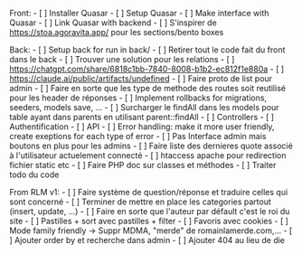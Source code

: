 Front:
    - [ ] Installer Quasar
    - [ ] Setup Quasar
    - [ ] Make interface with Quasar
    - [ ] Link Quasar with backend
    - [ ] S'inspirer de https://stoa.agoravita.app/ pour les sections/bento boxes  

Back:
    - [ ] Setup back for run in back/
    - [ ] Retirer tout le code fait du front dans le back
	- [ ] Trouver une solution pour les relations
    	- [ ] https://chatgpt.com/share/6818c1bb-7840-8008-b1b2-ec812f1e880a
    	- [ ] https://claude.ai/public/artifacts/undefined
    - [ ] Faire proto de list pour admin
    - [ ] Faire en sorte que les type de methode des routes soit reutilisé pour les header de réponses
    - [ ] Implement rollbacks for migrations, seeders, models save, ...
    - [ ] Surcharger le findAll dans les models pour table ayant dans parents en utilisant parent::findAll
    - [ ] Controllers
    - [ ] Authentification
    - [ ] API
    - [ ] Error handling: make it more user friendly, create exeptions for each type of error
    - [ ] Pas Interface admin mais boutons en plus pour les admins
    - [ ] Faire liste des dernieres quote associé à l'utilisateur actuelement connecté
    - [ ] htaccess apache pour redirection fichier static etc
    - [ ] Faire PHP doc sur classes et méthodes
    - [ ] Traiter todo du code

From RLM v1:
    - [ ] Faire système de question/réponse et traduire celles qui sont concerné
    - [ ] Terminer de mettre en place les categories partout (insert, update, ...)
    - [ ] Faire en sorte que l'auteur par défault c'est le roi du site
    - [ ] Pastilles + sort avec pastilles + filter
    - [ ] Favoris avec cookies
    - [ ] Mode family friendly -> Suppr MDMA, "merde" de romainlamerde.com,...
    - [ ] Ajouter order by et recherche dans admin
    - [ ] Ajouter 404 au lieu de die